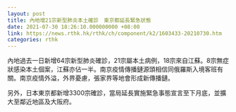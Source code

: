 ```yaml
---
layout: post
title: 內地增21宗新型肺炎本土確診　東京都延長緊急狀態
date: 2021-07-30 18:26:10.000000000 +08:00
link: https://news.rthk.hk/rthk/ch/component/k2/1603433-20210730.htm
categories: rthk
---
```


內地過去一日新增64宗新型肺炎確診，21宗屬本土病例，18宗來自江蘇。8宗無症狀感染本土個案，江蘇亦佔一半。南京疫情傳播鏈源頭相信同俄羅斯入境客班有關。南京疫情外溢，外界憂慮，張家界等地會形成新傳播鏈。

另外，日本東京都新增3300宗確診，當局延長實施緊急事態宣言至下月底，並擴大至鄰近地區及大阪府。
